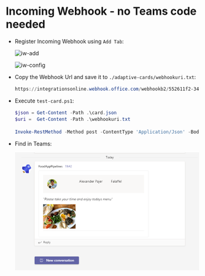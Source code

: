 # Incoming Webhook - no Teams code needed

-   Register Incoming Webhook using `Add Tab`:

    ![iw-add](_images/iw-add.jpg)

    ![iw-config](_images/iw-config.jpg)

- Copy the Webhook Url and save it to `./adaptive-cards/webhookuri.txt`: 

    ```powershell
    https://integrationsonline.webhook.office.com/webhookb2/552611f2-3437-4290-98ae-1c8dca98b9cf@d92b247e-90e0-4469-a129-6a32866c0d0a/IncomingWebhook/adba3096e6fe404ca88d9bfcfce2efac/25853297-1418-4fc4-96ec-22f8bc83a64b
    ```
-   Execute `test-card.ps1`:

    ```powershell
    $json = Get-Content -Path .\card.json
    $uri =  Get-Content -Path .\webhookuri.txt

    Invoke-RestMethod -Method post -ContentType 'Application/Json' -Body $json -Uri $uri
    ```

-  Find in Teams:

    ![card](_images/card.png)